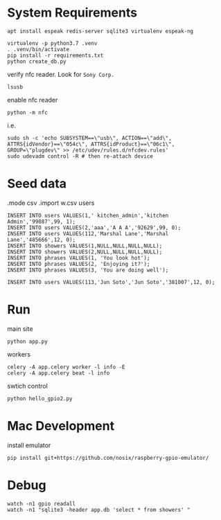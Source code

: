 

# System Requirements

`apt install espeak redis-server sqlite3 virtualenv espeak-ng`

```
virtualenv -p python3.7 .venv
. .venv/bin/activate
pip install -r requirements.txt
python create_db.py
```

verify nfc reader. Look for `Sony Corp.`

```
lsusb
```

enable nfc reader

```
python -m nfc
```

i.e.
```
sudo sh -c 'echo SUBSYSTEM==\"usb\", ACTION==\"add\", ATTRS{idVendor}==\"054c\", ATTRS{idProduct}==\"06c1\", GROUP=\"plugdev\" >> /etc/udev/rules.d/nfcdev.rules'
sudo udevadm control -R # then re-attach device
```


# Seed data
.mode csv
.import w.csv users
```
INSERT INTO users VALUES(1,' kitchen_admin','kitchen Admin','99887',99, 1);
INSERT INTO users VALUES(2,'aaa','A A A','92629',99, 0);
INSERT INTO users VALUES(112,'Marshal Lane','Marshal Lane','485666',12, 0);
INSERT INTO showers VALUES(1,NULL,NULL,NULL,NULL);
INSERT INTO showers VALUES(2,NULL,NULL,NULL,NULL);
INSERT INTO phrases VALUES(1, 'You look hot');
INSERT INTO phrases VALUES(2, 'Enjoying it?');
INSERT INTO phrases VALUES(3, 'You are doing well');

INSERT INTO users VALUES(113,'Jun Soto','Jun Soto','381007',12, 0);
```

# Run

main site

`python app.py`

workers

```
celery -A app.celery worker -l info -E
celery -A app.celery beat -l info
```

swtich control

```
python hello_gpio2.py
```

# Mac Development

install emulator

`pip install git+https://github.com/nosix/raspberry-gpio-emulator/`


# Debug

```
watch -n1 gpio readall
watch -n1 "sqlite3 -header app.db 'select * from showers' "
```
